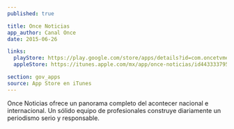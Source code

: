 ```yaml
---
published: true

title: Once Noticias
app_author: Canal Once 
date: 2015-06-26

links:
  playStore: https://play.google.com/store/apps/details?id=com.oncetvmexico.oncenoticias2
  appleStore: https://itunes.apple.com/mx/app/once-noticias/id443333795?mt=8

section: gov_apps
source: App Store en iTunes
---
```

Once Noticias ofrece un panorama completo del acontecer nacional e internacional. Un sólido equipo de profesionales construye diariamente un periodismo serio y responsable.
